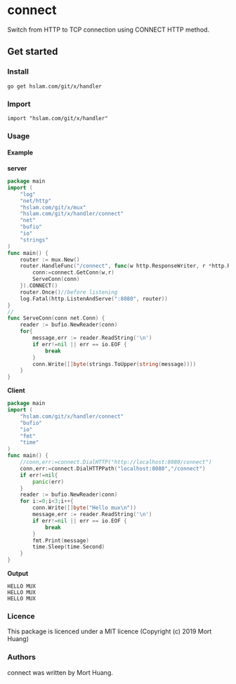 # connect
Switch from HTTP to TCP connection using CONNECT HTTP method.
## Get started

### Install
```
go get hslam.com/git/x/handler
```
### Import
```
import "hslam.com/git/x/handler"
```
### Usage
#### Example

**server**
```go
package main
import (
	"log"
	"net/http"
	"hslam.com/git/x/mux"
	"hslam.com/git/x/handler/connect"
	"net"
	"bufio"
	"io"
	"strings"
)
func main() {
	router := mux.New()
	router.HandleFunc("/connect", func(w http.ResponseWriter, r *http.Request) {
		conn:=connect.GetConn(w,r)
		ServeConn(conn)
	}).CONNECT()
	router.Once()//before listening
	log.Fatal(http.ListenAndServe(":8080", router))
}
//
func ServeConn(conn net.Conn) {
	reader := bufio.NewReader(conn)
	for{
		message,err := reader.ReadString('\n')
		if err!=nil || err == io.EOF {
			break
		}
		conn.Write([]byte(strings.ToUpper(string(message))))
	}
}
```

**Client**
```go
package main
import (
	"hslam.com/git/x/handler/connect"
	"bufio"
	"io"
	"fmt"
	"time"
)
func main() {
	//conn,err:=connect.DialHTTP("http://localhost:8080/connect")
	conn,err:=connect.DialHTTPPath("localhost:8080","/connect")
	if err!=nil{
		panic(err)
	}
	reader := bufio.NewReader(conn)
	for i:=0;i<3;i++{
		conn.Write([]byte("Hello mux\n"))
		message,err := reader.ReadString('\n')
		if err!=nil || err == io.EOF {
			break
		}
		fmt.Print(message)
		time.Sleep(time.Second)
	}
}
```

**Output**
```
HELLO MUX
HELLO MUX
HELLO MUX
```
### Licence
This package is licenced under a MIT licence (Copyright (c) 2019 Mort Huang)


### Authors
connect was written by Mort Huang.


